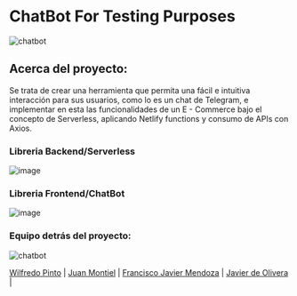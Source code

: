 # ChatBot For Testing Purposes
![chatbot](https://media1.giphy.com/media/26FPJGjhefSJuaRhu/giphy.gif)
## Acerca del proyecto:


Se trata de crear una herramienta que permita una fácil e intuitiva interacción para sus usuarios, como lo es un chat de Telegram, e implementar en esta las funcionalidades de un E - Commerce bajo el concepto de Serverless, aplicando Netlify functions y consumo de APIs con Axios.

### Libreria Backend/Serverless
![image](https://user-images.githubusercontent.com/103617034/184435962-8e364b19-2e29-4ebf-8b34-bc81b57a4207.png)

### Libreria Frontend/ChatBot
![image](https://user-images.githubusercontent.com/103617034/184436424-061bfc67-1d73-4fd2-9b2a-c32fdffe524a.png)

### Equipo detrás del proyecto:
![chatbot](https://media2.giphy.com/media/HAUxypcipk4AvnHdp0/giphy.gif?cid=790b761137149780356bd74a9c33a890b8b9cf5ba9474fbd&rid=giphy.gif&ct=g)

[Wilfredo Pinto](https://github.com/wilfredo482)  | 
[Juan Montiel](https://github.com/montiellvazz)  | 
[Francisco Javier Mendoza](https://github.com/fmbalza)  | 
[Javier de Olivera](https://github.com/requin883)  |

